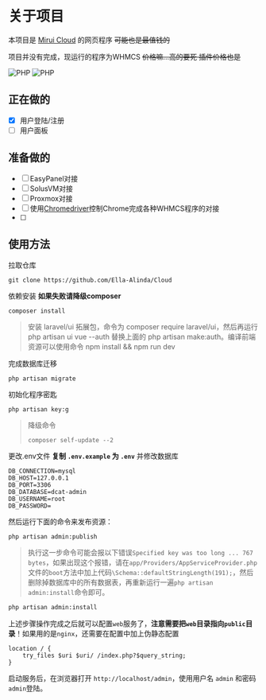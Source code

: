 # 关于项目
本项目是 [Mirui Cloud](https://mirui.cyou/) 的网页程序 ~~可能也是最值钱的~~

项目并没有完成，现运行的程序为WHMCS ~~价格嘛...高的要死 插件价格也是~~

![PHP](https://badgen.net/badge/版本/测试版/red)
![PHP](https://badgen.net/badge/PHP/7.3+/orange)

## 正在做的
- [x] 用户登陆/注册
- [ ] 用户面板
 
## 准备做的
- [ ] EasyPanel对接
- [ ] SolusVM对接
- [ ] Proxmox对接
- [ ] 使用[Chromedriver](https://chromedriver.chromium.org/downloads)控制Chrome完成各种WHMCS程序的对接
- [ ] 
## 使用方法

拉取仓库

```
git clone https://github.com/Ella-Alinda/Cloud
```

依赖安装 **如果失败请降级composer**  
```
composer install 
```
> 安装 laravel/ui 拓展包，命令为 composer require laravel/ui，然后再运行 php artisan ui vue --auth 替换上面的 php artisan make:auth。编译前端资源可以使用命令 npm install && npm run dev

完成数据库迁移
```
php artisan migrate
```

初始化程序密匙
```
php artisan key:g
```

> 降级命令
> ```
> composer self-update --2
> ```

更改.env文件 **复制 `.env.example` 为 `.env`** 并修改数据库

```dotenv
DB_CONNECTION=mysql
DB_HOST=127.0.0.1
DB_PORT=3306
DB_DATABASE=dcat-admin
DB_USERNAME=root
DB_PASSWORD=
```

然后运行下面的命令来发布资源：

```bash
php artisan admin:publish
```
> 执行这一步命令可能会报以下错误`Specified key was too long ... 767 bytes`，如果出现这个报错，请在`app/Providers/AppServiceProvider.php`文件的`boot`方法中加上代码`\Schema::defaultStringLength(191);`，然后删除掉数据库中的所有数据表，再重新运行一遍`php artisan admin:install`命令即可。

```bash
php artisan admin:install
```

上述步骤操作完成之后就可以配置`web`服务了，**注意需要把`web`目录指向`public`目录**！如果用的是`nginx`，还需要在配置中加上伪静态配置
```dotenv
location / {
	try_files $uri $uri/ /index.php?$query_string;
}
```

启动服务后，在浏览器打开 `http://localhost/admin`，使用用户名 `admin` 和密码 `admin`登陆。